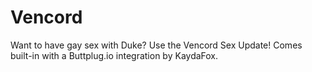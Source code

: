 # Vencord

Want to have gay sex with Duke? Use the Vencord Sex Update! Comes built-in with a Buttplug.io integration by KaydaFox.
